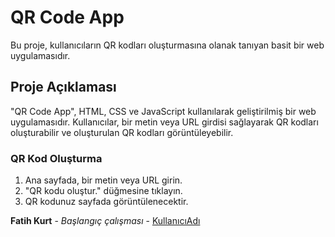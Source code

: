 # QR Code App

Bu proje, kullanıcıların QR kodları oluşturmasına olanak tanıyan basit bir web uygulamasıdır.

## Proje Açıklaması

"QR Code App", HTML, CSS ve JavaScript kullanılarak geliştirilmiş bir web uygulamasıdır.
Kullanıcılar, bir metin veya URL girdisi sağlayarak QR kodları oluşturabilir ve oluşturulan QR kodları görüntüleyebilir.


### QR Kod Oluşturma

1. Ana sayfada, bir metin veya URL girin.
2. "QR kodu oluştur." düğmesine tıklayın.
3. QR kodunuz sayfada görüntülenecektir.

**Fatih Kurt** - *Başlangıç çalışması* - [KullanıcıAdı](https://github.com/fthkrt)
